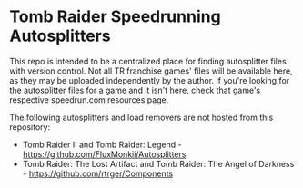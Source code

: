 # Tomb Raider Speedrunning Autosplitters
This repo is intended to be a centralized place for finding autosplitter files with version control.
Not all TR franchise games' files will be available here, as they may be uploaded independently by the author.
If you're looking for the autosplitter files for a game and it isn't here, check that game's respective speedrun.com resources page.

The following autosplitters and load removers are not hosted from this repository:
* Tomb Raider II and Tomb Raider: Legend - https://github.com/FluxMonkii/Autosplitters
* Tomb Raider: The Lost Artifact and Tomb Raider: The Angel of Darkness - https://github.com/rtrger/Components
